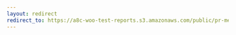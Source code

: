 ```yaml
---
layout: redirect
redirect_to: https://a8c-woo-test-reports.s3.amazonaws.com/public/pr-merge/38577/api/index.html
---
```

